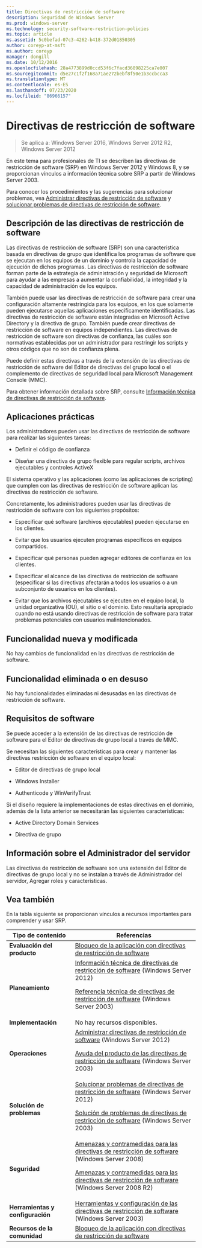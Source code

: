 ```yaml
---
title: Directivas de restricción de software
description: Seguridad de Windows Server
ms.prod: windows-server
ms.technology: security-software-restriction-policies
ms.topic: article
ms.assetid: 5c0befad-07c3-4262-b418-372d01850305
author: coreyp-at-msft
ms.author: coreyp
manager: dongill
ms.date: 10/12/2016
ms.openlocfilehash: 28a4773899d0ccd53f6c7facd36898225ca7e007
ms.sourcegitcommit: d5e27c1f2f168a71ae272bebf8f50e1b3ccbcca3
ms.translationtype: MT
ms.contentlocale: es-ES
ms.lasthandoff: 07/23/2020
ms.locfileid: "86966157"
---
```

# <a name="software-restriction-policies"></a>Directivas de restricción de software

>Se aplica a: Windows Server 2016, Windows Server 2012 R2, Windows Server 2012

En este tema para profesionales de TI se describen las directivas de restricción de software (SRP) en Windows Server 2012 y Windows 8, y se proporcionan vínculos a información técnica sobre SRP a partir de Windows Server 2003.

Para conocer los procedimientos y las sugerencias para solucionar problemas, vea [Administrar directivas de restricción de software](administer-software-restriction-policies.md) y [solucionar problemas de directivas de restricción de software](troubleshoot-software-restriction-policies.md).

## <a name="software-restriction-policies-description"></a><a name="BKMK_OVER"></a>Descripción de las directivas de restricción de software
Las directivas de restricción de software (SRP) son una característica basada en directivas de grupo que identifica los programas de software que se ejecutan en los equipos de un dominio y controla la capacidad de ejecución de dichos programas. Las directivas de restricción de software forman parte de la estrategia de administración y seguridad de Microsoft para ayudar a las empresas a aumentar la confiabilidad, la integridad y la capacidad de administración de los equipos.

También puede usar las directivas de restricción de software para crear una configuración altamente restringida para los equipos, en los que solamente pueden ejecutarse aquellas aplicaciones específicamente identificadas. Las directivas de restricción de software están integradas en Microsoft Active Directory y la directiva de grupo. También puede crear directivas de restricción de software en equipos independientes. Las directivas de restricción de software son directivas de confianza, las cuáles son normativas establecidas por un administrador para restringir los scripts y otros códigos que no son de confianza plena.

Puede definir estas directivas a través de la extensión de las directivas de restricción de software del Editor de directivas del grupo local o el complemento de directivas de seguridad local para Microsoft Management Console (MMC).

Para obtener información detallada sobre SRP, consulte [Información técnica de directivas de restricción de software](software-restriction-policies-technical-overview.md).

## <a name="practical-applications"></a><a name="BKMK_APP"></a>Aplicaciones prácticas
Los administradores pueden usar las directivas de restricción de software para realizar las siguientes tareas:

-   Definir el código de confianza

-   Diseñar una directiva de grupo flexible para regular scripts, archivos ejecutables y controles ActiveX

El sistema operativo y las aplicaciones (como las aplicaciones de scripting) que cumplen con las directivas de restricción de software aplican las directivas de restricción de software.

Concretamente, los administradores pueden usar las directivas de restricción de software con los siguientes propósitos:

-   Especificar qué software (archivos ejecutables) pueden ejecutarse en los clientes.

-   Evitar que los usuarios ejecuten programas específicos en equipos compartidos.

-   Especificar qué personas pueden agregar editores de confianza en los clientes.

-   Especificar el alcance de las directivas de restricción de software (especificar si las directivas afectarán a todos los usuarios o a un subconjunto de usuarios en los clientes).

-   Evitar que los archivos ejecutables se ejecuten en el equipo local, la unidad organizativa (OU), el sitio o el dominio. Esto resultaría apropiado cuando no está usando directivas de restricción de software para tratar problemas potenciales con usuarios malintencionados.

## <a name="new-and-changed-functionality"></a><a name="BKMK_NEW"></a>Funcionalidad nueva y modificada
No hay cambios de funcionalidad en las directivas de restricción de software.

## <a name="removed-or-deprecated-functionality"></a><a name="BKMK_DEP"></a>Funcionalidad eliminada o en desuso
No hay funcionalidades eliminadas ni desusadas en las directivas de restricción de software.

## <a name="software-requirements"></a><a name="BKMK_SOFT"></a>Requisitos de software
Se puede acceder a la extensión de las directivas de restricción de software para el Editor de directivas de grupo local a través de MMC.

Se necesitan las siguientes características para crear y mantener las directivas restricción de software en el equipo local:

-   Editor de directivas de grupo local

-   Windows Installer

-   Authenticode y WinVerifyTrust

Si el diseño requiere la implementaciones de estas directivas en el dominio, además de la lista anterior se necesitarán las siguientes características:

-   Active Directory Domain Services

-   Directiva de grupo

## <a name="server-manager-information"></a><a name="BKMK_INSTALL"></a>Información sobre el Administrador del servidor
Las directivas de restricción de software son una extensión del Editor de directivas de grupo local y no se instalan a través de Administrador del servidor, Agregar roles y características.

## <a name="see-also"></a><a name="BKMK_LINKS"></a>Vea también
En la tabla siguiente se proporcionan vínculos a recursos importantes para comprender y usar SRP.

|Tipo de contenido|Referencias|
|--------|-------|
|**Evaluación del producto**|[Bloqueo de la aplicación con directivas de restricción de software](/previous-versions/technet-magazine/cc510322(v=msdn.10)?pr=blog)|
|**Planeamiento**|[Información técnica de directivas de restricción de software](software-restriction-policies-technical-overview.md) (Windows Server 2012)<p>[Referencia técnica de directivas de restricción de software](/previous-versions/windows/it-pro/windows-server-2003/cc728085(v=ws.10)) (Windows Server 2003)|
|**Implementación**|No hay recursos disponibles.|
|**Operaciones**|[Administrar directivas de restricción de software](administer-software-restriction-policies.md) (Windows Server 2012)<p>[Ayuda del producto de las directivas de restricción de software](/previous-versions/windows/it-pro/windows-server-2003/cc779607(v=ws.10)) (Windows Server 2003)|
|**Solución de problemas**|[Solucionar problemas de directivas de restricción de software](troubleshoot-software-restriction-policies.md) (Windows Server 2012)<p>[Solución de problemas de directivas de restricción de software](/previous-versions/windows/it-pro/windows-server-2003/cc737011(v=ws.10)) (Windows Server 2003)|
|**Seguridad**|[Amenazas y contramedidas para las directivas de restricción de software](/previous-versions/windows/it-pro/windows-server-2008-R2-and-2008/dd349795(v=ws.10)) (Windows Server 2008)<p>[Amenazas y contramedidas para las directivas de restricción de software](/previous-versions/windows/it-pro/windows-server-2008-R2-and-2008/hh125926(v=ws.10)) (Windows Server 2008 R2)|
|**Herramientas y configuración**|[Herramientas y configuración de las directivas de restricción de software](/previous-versions/windows/it-pro/windows-server-2003/cc782454(v=ws.10)) (Windows Server 2003)|
|**Recursos de la comunidad**|[Bloqueo de la aplicación con directivas de restricción de software](/previous-versions/technet-magazine/cc510322(v=msdn.10)?pr=blog)|

